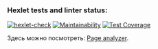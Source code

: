 ### Hexlet tests and linter status:
[![hexlet-check](https://github.com/KAnanev/Page-analyzer/actions/workflows/hexlet-check.yml/badge.svg)](https://github.com/KAnanev/Page-analyzer/actions/workflows/hexlet-check.yml)
[![Maintainability](https://api.codeclimate.com/v1/badges/da7e58734b9be8cb3a0a/maintainability)](https://codeclimate.com/github/KAnanev/Page-analyzer/maintainability)
[![Test Coverage](https://api.codeclimate.com/v1/badges/da7e58734b9be8cb3a0a/test_coverage)](https://codeclimate.com/github/KAnanev/Page-analyzer/test_coverage)

Здесь можно посмотреть: [Page analyzer](http://page-analyzer-production-6075.up.railway.app).
